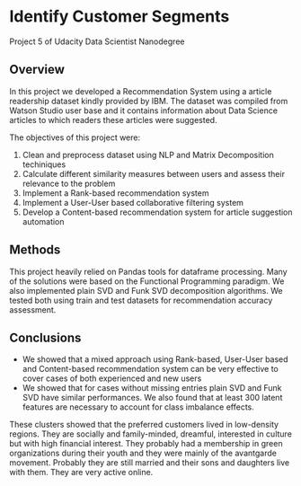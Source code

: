 # Identify Customer Segments

Project 5 of Udacity Data Scientist Nanodegree

## Overview

In this project we developed a Recommendation System using
a article readership dataset kindly provided by IBM. The
dataset was compiled from Watson Studio user base 
and it contains information about Data Science articles to
which readers these articles were suggested. 

The objectives of this project were: 

1. Clean and preprocess dataset using NLP and Matrix
Decomposition techiniques
2. Calculate different similarity measures between users 
and assess their relevance to the problem
3. Implement a Rank-based recommendation system
4. Implement a User-User based collaborative filtering system
5. Develop a Content-based recommendation system for article suggestion automation

## Methods

This project heavily relied on Pandas tools for dataframe
processing. Many of the solutions were based on the
Functional Programming paradigm. We also implemented 
plain SVD and Funk SVD decomposition algorithms. We tested
both using train and test datasets for recommendation
accuracy assessment.

## Conclusions

- We showed that a mixed approach using Rank-based,
User-User based and Content-based recommendation system
can be very effective to cover cases of both experienced
and new users
- We showed that for cases without missing entries
plain SVD and Funk SVD have similar performances. We
also found that at least 300 latent features are necessary
to account for class imbalance effects.

These clusters showed that the preferred customers lived in low-density regions. They are socially and family-minded, 
dreamful, interested in culture but with high financial interest. They probably had a membership in green organizations
during their youth and they were mainly of the avantgarde movement. Probably they are still married and their sons and
daughters live with them. They are very active online.
